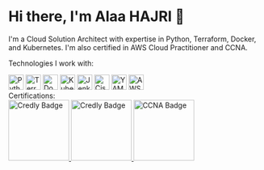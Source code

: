 # Hi there, I'm Alaa HAJRI 👋
I'm a Cloud Solution Architect with expertise in Python, Terraform, Docker, and Kubernetes. I'm also certified in AWS Cloud Practitioner and CCNA.

Technologies I work with:
<div>
  <img src="https://img.shields.io/badge/Python-3776AB?style=for-the-badge&logo=python&logoColor=white" alt="Python" height="30" />
  <img src="https://img.shields.io/badge/Terraform-623CE4?style=for-the-badge&logo=Terraform&logoColor=white" alt="Terraform" height="30" />
  <img src="https://img.shields.io/badge/Docker-2496ED?style=for-the-badge&logo=Docker&logoColor=white" alt="Docker" height="30" />
  <img src="https://img.shields.io/badge/Kubernetes-326CE5?style=for-the-badge&logo=Kubernetes&logoColor=white" alt="Kubernetes" height="30" />
  <img src="https://img.shields.io/badge/Jenkins-D24939?style=for-the-badge&logo=Jenkins&logoColor=white" alt="Jenkins" height="30" />
  <img src="https://img.shields.io/badge/Cisco%20IOS-003D71?style=for-the-badge&logo=Cisco&logoColor=white" alt="Cisco IOS" height="30" />
  <img src="https://img.shields.io/badge/YAML-2C8EBB?style=for-the-badge&logo=YAML&logoColor=white" alt="YAML" height="30" />
  <img src="https://img.shields.io/badge/Amazon%20Web%20Services-232F3E?style=for-the-badge&logo=Amazon%20AWS&logoColor=white" alt="AWS" height="30" />


</div>
Certifications:
<div>
    <a href="https://www.credly.com/earner/earned/badge/2b0f1c42-23db-4a38-8fe8-5883c3f5f180">
        <img src="https://images.credly.com/size/150x150/images/73e4a58b-a8ef-41a3-a7db-9183dd269882/image.png" alt="Credly Badge" height="120" />
    </a>
    <a href="https://www.credly.com/earner/earned/badge/08ae1fa4-cf07-487e-90f3-12e491272311">
        <img src="https://images.credly.com/size/150x150/images/00634f82-b07f-4bbd-a6bb-53de397fc3a6/image.png" alt="Credly Badge" height="120" />
    </a>
     <a href="https://www.credly.com/badges/dfda4d9d-9dd8-4a4a-bd24-59a1d505a8a8">
        <img src="https://images.credly.com/size/150x150/images/683783d8-eaac-4c37-a14d-11bd8a36321d/ccna_600.png" alt="CCNA Badge" height="120" />
    </a>
</div>


<!--
**AlaaHajri/AlaaHajri** is a ✨ _special_ ✨ repository because its `README.md` (this file) appears on your GitHub profile.

Here are some ideas to get you started:

- 🔭 I’m currently working on ...
- 🌱 I’m currently learning ...
- 👯 I’m looking to collaborate on ...
- 🤔 I’m looking for help with ...
- 💬 Ask me about ...
- 📫 How to reach me: ...
- 😄 Pronouns: ...
- ⚡ Fun fact: ...
-->
